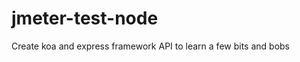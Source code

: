 jmeter-test-node
================

Create koa and express framework API to learn a few bits and bobs
